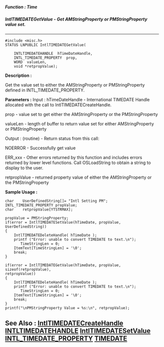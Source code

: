 ##### Function : Time
##### IntlTIMEDATEGetValue - Get AMStringProperty or PMStringProperty value set.
---
```
#include <misc.h>
STATUS LNPUBLIC IntlTIMEDATEGetValue(

	INTLTIMEDATEHANDLE  hTimeDateHandle,
	INTL_TIMEDATE_PROPERTY  prop,
	WORD  valueLen,
	void *retpropValue);
```
**Description :**

Get the value set to either the AMStringProperty or PMStringProperty defined in 
INTL_TIMEDATE_PROPERTY.


**Parameters :**
Input :
hTimeDateHandle  -  International TIMEDATE Handle allocated with the call to IntlTIMEDATECreateHandle.

prop  -  value set to get either the AMStringProperty or the PMStringProperty

valueLen  -  length of buffer to return value set for either AMStringProperty or PMStringProperty

Output :
(routine)  -  Return status from this call: 

NOERROR - Successfully get value

ERR_xxx - Other errors returned by this function and includes errors returned by lower level functions. Call OSLoadString to obtain a string to display to the user.


retpropValue  -  returned property value of either the AMStringProperty or the PMStringProperty


**Sample Usage :**
```
char    UserDefinedString[]= "Intl Setting PM";
INTL_TIMEDATE_PROPERTY propValue;
char    retpropValue[YTSTRMAX];

propValue = PMStringProperty;
if(error = IntlTIMEDATESetValue(hTimeDate, propValue, UserDefinedString))
{
	IntlTIMEDATEDeleteHandle( hTimeDate );
	printf ("Error: unable to convert TIMEDATE to text.\n");
       TimeStringLen = 0;
	ItemText[TimeStringLen] = '\0';
	break;
}

if(error = IntlTIMEDATEGetValue(hTimeDate, propValue, sizeof(retpropValue), 
retpropValue))
{
	IntlTIMEDATEDeleteHandle( hTimeDate );
	printf ("Error: unable to convert TIMEDATE to text.\n");
       TimeStringLen = 0;
	ItemText[TimeStringLen] = '\0';
	break;
}
printf("\nPMStringProperty Value = %s:\n", retpropValue);
```
**See Also :**
[IntlTIMEDATECreateHandle](/reference/Func/IntlTIMEDATECreateHandle)
[INTLTIMEDATEHANDLE](/reference/Data/INTLTIMEDATEHANDLE)
[IntlTIMEDATESetValue](/reference/Func/IntlTIMEDATESetValue)
[INTL_TIMEDATE_PROPERTY](/reference/Data/INTL_TIMEDATE_PROPERTY)
[TIMEDATE](/reference/Data/TIMEDATE)
---
